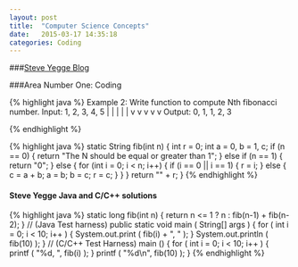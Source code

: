 ```yaml
---
layout: post
title:  "Computer Science Concepts"
date:   2015-03-17 14:35:18
categories: Coding
---
```


###[Steve Yegge Blog](https://sites.google.com/site/steveyegge2/five-essential-phone-screen-questions)

###Area Number One: Coding

{% highlight java %}
Example 2:  Write function to compute Nth fibonacci number.
Input:  1, 2, 3, 4, 5
        |  |  |  |  |
        v  v  v  v  v
Output: 0, 1, 1, 2, 3

{% endhighlight %}

{% highlight java %}
  static String fib(int n) {
    int r = 0;
    int a = 0, b = 1, c;
    if (n == 0) {
      return "The N should be equal or greater than 1";
    } else if (n == 1) {
      return "0";
    } else {
      for (int i = 0; i < n; i++) {
        if (i == 0 || i == 1) {
          r = i;
        } else {
          c = a + b;
          a = b;
          b = c;
          r = c;
        }
      }
    }
    return "" + r;
  }
{% endhighlight %}

#### Steve Yegge Java and C/C++ solutions
{% highlight java %}
  static long fib(int n) {
    return n <= 1 ? n : fib(n-1) + fib(n-2);
  }
  // (Java Test harness)
  public static void main ( String[] args ) {
    for ( int i = 0; i < 10; i++ ) {
      System.out.print ( fib(i) + ", " );
    }
    System.out.println ( fib(10) );
  }
  // (C/C++ Test Harness)
  main () {
    for ( int i = 0; i < 10; i++ ) {
      printf ( "%d, ", fib(i) );
    }
    printf ( "%d\n", fib(10) );
  }
{% endhighlight %}